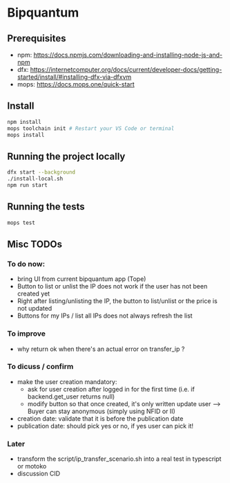 # Bipquantum

## Prerequisites

- npm: https://docs.npmjs.com/downloading-and-installing-node-js-and-npm
- dfx: https://internetcomputer.org/docs/current/developer-docs/getting-started/install/#installing-dfx-via-dfxvm
- mops: https://docs.mops.one/quick-start

## Install
```bash
npm install
mops toolchain init # Restart your VS Code or terminal
mops install
```

## Running the project locally

```bash
dfx start --background
./install-local.sh
npm run start
```

## Running the tests

```bash
mops test
```

## Misc TODOs

### To do now:
- bring UI from current bipquantum app (Tope)
- Button to list or unlist the IP does not work if the user has not been created yet
- Right after listing/unlisting the IP, the button to list/unlist or the price is not updated
- Buttons for my IPs / list all IPs does not always refresh the list

### To improve
- why return ok when there's an actual error on transfer_ip ?

### To dicuss / confirm
- make the user creation mandatory: 
    - ask for user creation after logged in for the first time (i.e. if backend.get_user returns null)
    - modify button so that once created, it's only written update user
    --> Buyer can stay anonymous (simply using NFID or II)
- creation date: validate that it is before the publication date
- publication date: should pick yes or no, if yes user can pick it!

### Later
 - transform the script/ip_transfer_scenario.sh into a real test in typescript or motoko
 - discussion CID